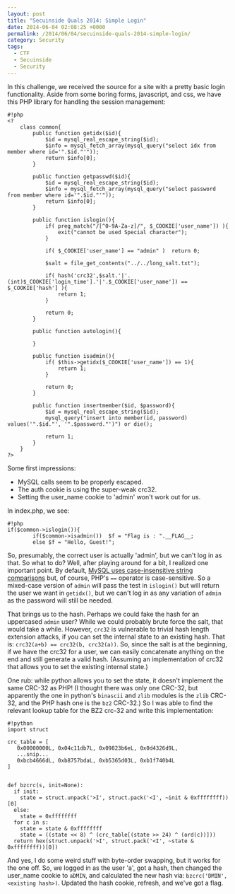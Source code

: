 ```yaml
---
layout: post
title: "Secuinside Quals 2014: Simple Login"
date: 2014-06-04 02:08:25 +0000
permalink: /2014/06/04/secuinside-quals-2014-simple-login/
category: Security
tags:
  - CTF
  - Secuinside
  - Security
---
```

In this challenge, we received the source for a site with a pretty basic login functionality.  Aside from some boring forms, javascript, and css, we have this PHP library for handling the session management:

    #!php
    <?
    	class common{
    		public function getidx($id){
    			$id = mysql_real_escape_string($id);
    			$info = mysql_fetch_array(mysql_query("select idx from member where id='".$id."'"));
    			return $info[0];
    		}
    
    		public function getpasswd($id){
    			$id = mysql_real_escape_string($id);
    			$info = mysql_fetch_array(mysql_query("select password from member where id='".$id."'"));
    			return $info[0];
    		}
    
    		public function islogin(){
    			if( preg_match("/[^0-9A-Za-z]/", $_COOKIE['user_name']) ){
    	 			exit("cannot be used Special character");
    			}
    
    			if( $_COOKIE['user_name'] == "admin" )	return 0;
    
    			$salt = file_get_contents("../../long_salt.txt");
    
    			if( hash('crc32',$salt.'|'.(int)$_COOKIE['login_time'].'|'.$_COOKIE['user_name']) == $_COOKIE['hash'] ){
    				return 1;
    			}
    
    			return 0;
    		}
    
    		public function autologin(){
    
    		}
    
    		public function isadmin(){
    			if( $this->getidx($_COOKIE['user_name']) == 1){
    				return 1;
    			}
    
    			return 0;
    		}
    
    		public function insertmember($id, $password){
    			$id = mysql_real_escape_string($id);
    			mysql_query("insert into member(id, password) values('".$id."', '".$password."')") or die();
    
    			return 1;
    		}
    	}
    ?>

Some first impressions:

- MySQL calls seem to be properly escaped.
- The auth cookie is using the super-weak crc32.
- Setting the user_name cookie to 'admin' won't work out for us.

In index.php, we see:

    #!php
    if($common->islogin()){
            if($common->isadmin())  $f = "Flag is : ".__FLAG__;
            else $f = "Hello, Guest!";

So, presumably, the correct user is actually 'admin', but we can't log in as that.  So what to do?  Well, after playing around for a bit, I realized one important point.  By default, [MySQL uses case-insensitive string comparisons](https://dev.mysql.com/doc/refman/5.0/en/case-sensitivity.html) but, of course, PHP's `==` operator is case-sensitive.  So a mixed-case version of `admin` will pass the test in `islogin()` but will return the user we want in `getidx()`, but we can't log in as any variation of `admin` as the password will still be needed.

That brings us to the hash.  Perhaps we could fake the hash for an uppercased `admin` user?  While we could probably brute force the salt, that would take a while.  However, `crc32` is vulnerable to trivial hash length extension attacks, if you can set the internal state to an existing hash.  That is: `crc32(a+b) == crc32(b, crc32(a))`.  So, since the salt is at the beginning, if we have the crc32 for a user, we can easily concatenate anything on the end and still generate a valid hash.  (Assuming an implementation of crc32 that allows you to set the existing internal state.)

One rub: while python allows you to set the state, it doesn't implement the same CRC-32 as PHP!  (I thought there was only one CRC-32, but apparently the one in python's `binascii` and `zlib` modules is the `zlib` CRC-32, and the PHP hash one is the `bz2` CRC-32.)  So I was able to find the relevant lookup table for the BZ2 crc-32 and write this implementation:

    #!python
    import struct
    
    crc_table = [
       0x00000000L, 0x04c11db7L, 0x09823b6eL, 0x0d4326d9L,
       ...snip...
       0xbcb4666dL, 0xb8757bdaL, 0xb5365d03L, 0xb1f740b4L
    ]
    
    
    def bzcrc(s, init=None):
      if init:
        state = struct.unpack('>I', struct.pack('<I', ~init & 0xffffffff))[0]
      else:
        state = 0xffffffff
      for c in s:
        state = state & 0xffffffff
        state = ((state << 8) ^ (crc_table[(state >> 24) ^ (ord(c))]))
      return hex(struct.unpack('>I', struct.pack('<I', ~state & 0xffffffff))[0])

And yes, I do some weird stuff with byte-order swapping, but it works for the one off.  So, we logged in as the user 'a', got a hash, then changed the user_name cookie to `aDMIN`, and calculated the new hash via: `bzcrc('DMIN', <existing hash>)`.  Updated the hash cookie, refresh, and we've got a flag.
